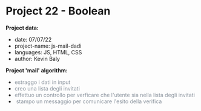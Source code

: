 # Project 22 - Boolean

**Project data:**

* date: 07/07/22
* project-name: js-mail-dadi
* languages: JS, HTML, CSS
* author: Kevin Baly

**Project 'mail' algorithm:**

* <span class="colour" style="color: rgb(139, 148, 158);">estraggo i dati in input</span>
* <span class="colour" style="color: rgb(139, 148, 158);">creo una lista degli invitati</span>
* <span class="colour" style="color: rgb(139, 148, 158);">effettuo un controllo per verficare che l'utente sia nella lista degli invitati</span>
* <span class="colour" style="color: rgb(139, 148, 158);"> stampo un messaggio per comunicare l'esito della verifica</span>